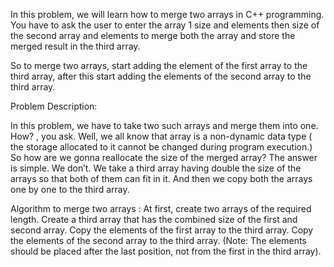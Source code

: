 In this problem, we will learn how to merge two arrays in C++ programming. You have to ask the user to enter the array 1 size and elements then size of the second array and elements to merge both the array and store the merged result in the third array.

So to merge two arrays, start adding the element of the first array to the third array, after this start adding the elements of the second array to the third array.

Problem Description:

In this problem, we have to take two such arrays and merge them into one. How? , you ask. Well, we all know that array is a non-dynamic data type ( the storage allocated to it cannot be changed during program execution.) So how are we gonna reallocate the size of the merged array? The answer is simple. We don’t. We take a third array having double the size of the arrays so that both of them can fit in it. And then we copy both the arrays one by one to the third array.

Algorithm to merge two arrays :
At first, create two arrays of the required length.
Create a third array that has the combined size of the first and second array.
Copy the elements of the first array to the third array.
Copy the elements of the second array to the third array. (Note: The elements should be placed after the last position, not from the first in the third array).
